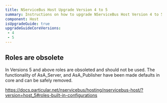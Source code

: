```yaml
---
title: NServiceBus Host Upgrade Version 4 to 5
summary: Instructions on how to upgrade NServiceBus Host Version 4 to 5.
component: Host
isUpgradeGuide: true
upgradeGuideCoreVersions:
 - 4
 - 5
---
```


## Roles are obsolete

In Versions 5 and above roles are obsoleted and should not be used. The functionality of AsA_Server, and AsA_Publisher have been made defaults in core and can be safely removed. 

https://docs.particular.net/nservicebus/hosting/nservicebus-host/?version=host_5#roles-built-in-configurations

